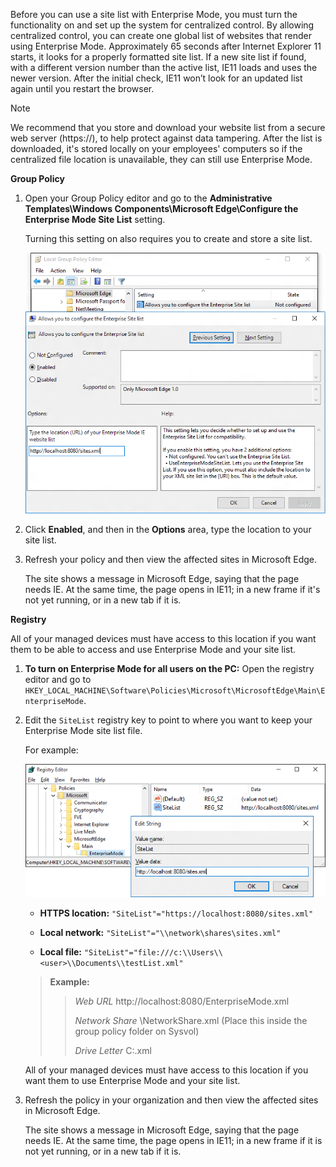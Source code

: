 Before you can use a site list with Enterprise Mode, you must turn the functionality on and set up the system for centralized control. By allowing
centralized control, you can create one global list of websites that render using Enterprise Mode. Approximately 65 seconds after Internet Explorer 11 starts, it looks for a properly formatted site list. If a new site list if found, with a different version number than the active list, IE11 loads and uses the newer version. After the initial check, IE11 won’t look for an updated list again until you restart the browser.

>[!NOTE] 
>We recommend that you store and download your website list from a secure web server (https://), to help protect against data tampering. After the list is downloaded, it's stored locally on your employees' computers so if the centralized file location is unavailable, they can still use Enterprise Mode.

**Group Policy**

1.  Open your Group Policy editor and go to the **Administrative Templates\\Windows Components\\Microsoft Edge\\Configure the Enterprise Mode     Site List** setting.<p>Turning this setting on also requires you to create and store a site list.

    ![Local Group Policy Editor for using a site list](media/config-enterprise-site-list.png)

2.  Click **Enabled**, and then in the **Options** area, type the location to your site list.

3.  Refresh your policy and then view the affected sites in Microsoft Edge.<p>The site shows a message in Microsoft Edge, saying that the page needs IE. At the same time, the page opens in IE11; in a new frame if it's not yet running, or in a new tab if it is.

**Registry**

All of your managed devices must have access to this location if you want them to be able to access and use Enterprise Mode and your site list.

1.  **To turn on Enterprise Mode for all users on the PC:** Open the registry editor and go to     `HKEY_LOCAL_MACHINE\Software\Policies\Microsoft\MicrosoftEdge\Main\EnterpriseMode`.

2.  Edit the `SiteList` registry key to point to where you want to keep your Enterprise Mode site list file.<p>For example:
    
    ![Enterprise mode with site list in the registry](media/enterprise-mode-value-data.png)

    -   **HTTPS location:** `"SiteList"="https://localhost:8080/sites.xml"`

    -   **Local network:** `"SiteList"="\\network\shares\sites.xml"`

    -   **Local file:**   `"SiteList"="file:///c:\\Users\\<user>\\Documents\\testList.xml"`

    >   **Example:**  
    >>  _Web URL_ http://localhost:8080/EnterpriseMode.xml
    >>
    >>   _Network Share_ \\NetworkShare.xml (Place this inside the group policy folder on Sysvol)
    >>
    >>   _Drive Letter_ C:.xml

    All of your managed devices must have access to this location if you want them to use Enterprise Mode and your site list.

3.  Refresh the policy in your organization and then view the affected sites in
    Microsoft Edge.<p>The site shows a message in Microsoft Edge, saying that the page needs IE.
    At the same time, the page opens in IE11; in a new frame if it is not yet
    running, or in a new tab if it is.
